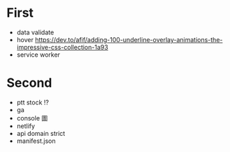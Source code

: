 # First

- data validate
- hover
  https://dev.to/afif/adding-100-underline-overlay-animations-the-impressive-css-collection-1a93
- service worker

# Second

- ptt stock !?
- ga
- console 圖
- netlify
- api domain strict
- manifest.json
